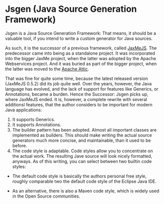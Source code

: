 # Jsgen (Java Source Generation Framework)

Jsgen is a Java Source Generation Framework: That means, it should be a valuable tool, if you intend to write a custom generator for Java
sources.

As such, it is the successor of a previous framework, called [JaxMeJS](http://jaxme.sourceforge.net/JaxMeJS/docs/index.html).
The predecessor came into being as a standalone project. It was incorporated into the bigger JaxMe project, when the latter
was adopted by the Apache Webservices project. And it was buried as part of the bigger project, when the latter was moved to the
[Apache Attic](http://svn.apache.org/repos/asf/webservices/archive/jaxme/).

That was fine for quite some time, because the latest released version (JaxMeJS 0.5.2) did its job quite well.
Over the years, however, the Java language has evolved, and the lack of support for features like Generics, or
Annotations, became a burden. Hence the Successor: Jsgen picks up, where JaxMeJS ended. It is, however, a complete
rewrite with several additionsl features, that the author considers to be important for modern Java applications:

1. It supports Generics.
2. It supports Annotations.
3. The builder pattern has been adopted. Almost all important classes are implemented as builders. This should make
writing the actual source generators much more concise, and maintainable, than it used to be before.
4. The code style is adaptable. Code styles allow you to concentrate on the actual work. The resulting Jave source will
   look nicely formatted, anyways. As of this writing, you can select between two builtin code styles:

  - The default code style is basically the authors personal free style, roughly comparable two the default
    code style of the Eclipse Java IDE.

  - As an alternative, there is also a Maven code style, which is widely used in the Open Source communities.



  




